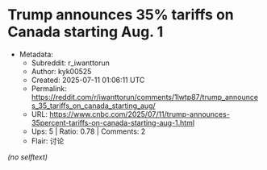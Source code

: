 # Trump announces 35% tariffs on Canada starting Aug. 1

- Metadata:
  - Subreddit: r_iwanttorun
  - Author: kyk00525
  - Created: 2025-07-11 01:06:11 UTC
  - Permalink: https://reddit.com/r/iwanttorun/comments/1lwtp87/trump_announces_35_tariffs_on_canada_starting_aug/
  - URL: https://www.cnbc.com/2025/07/11/trump-announces-35percent-tariffs-on-canada-starting-aug-1.html
  - Ups: 5 | Ratio: 0.78 | Comments: 2
  - Flair: 讨论

_(no selftext)_
